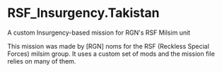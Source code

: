 # RSF_Insurgency.Takistan
A custom Insurgency-based mission for RGN's RSF Milsim unit

This mission was made by [RGN] noms for the RSF (Reckless Special Forces) milsim group. It uses a custom set of mods and the mission file relies on many of them.
